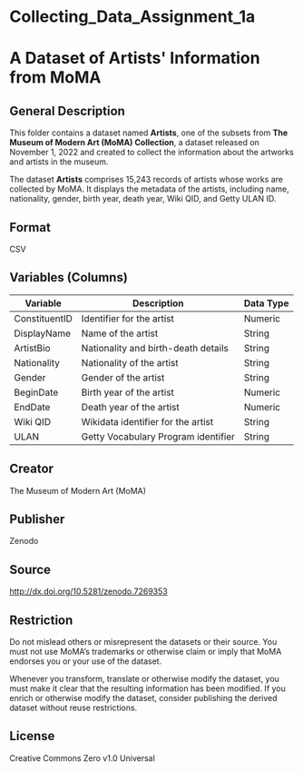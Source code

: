 # Collecting_Data_Assignment_1a
# A Dataset of Artists' Information from MoMA

## General Description
This folder contains a dataset named **Artists**, one of the subsets from **The Museum of Modern Art (MoMA) Collection**, a dataset released on November 1, 2022 and created to collect the information about the artworks and artists in the museum.

The dataset **Artists** comprises 15,243 records of artists whose works are collected by MoMA. It displays the metadata of the artists, including name, nationality, gender, birth year, death year, Wiki QID, and Getty ULAN ID.

## Format
CSV 

## Variables (Columns)

Variable        | Description                       | Data Type
--------------- | --------------------------------- | ---------
ConstituentID   | Identifier for the artist          | Numeric
DisplayName     | Name of the artist                 | String
ArtistBio       | Nationality and birth-death details   | String
Nationality     | Nationality of the artist          | String
Gender          | Gender of the artist               | String
BeginDate       | Birth year of the artist           | Numeric
EndDate         | Death year of the artist           | Numeric
Wiki QID        | Wikidata identifier for the artist | String
ULAN            | Getty Vocabulary Program identifier| String


## Creator
The Museum of Modern Art (MoMA)

## Publisher
Zenodo

## Source
http://dx.doi.org/10.5281/zenodo.7269353

## Restriction
Do not mislead others or misrepresent the datasets or their source. You must not use MoMA’s trademarks or otherwise claim or imply that MoMA endorses you or your use of the dataset.

Whenever you transform, translate or otherwise modify the dataset, you must make it clear that the resulting information has been modified. If you enrich or otherwise modify the dataset, consider publishing the derived dataset without reuse restrictions.

## License
Creative Commons Zero v1.0 Universal
